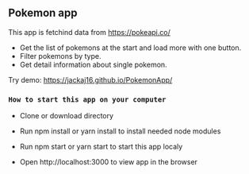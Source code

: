 ## Pokemon app

This app is fetchind data from https://pokeapi.co/

- Get the list of pokemons at the start and load more with one button.
- Filter pokemons by type.
- Get detail information about single pokemon.

Try demo: https://jackaj16.github.io/PokemonApp/

### `How to start this app on your computer`

- Clone or download directory

- Run npm install or yarn install to install needed node modules 

- Run npm start or yarn start to start this app localy 

- Open http://localhost:3000 to view app in the browser

